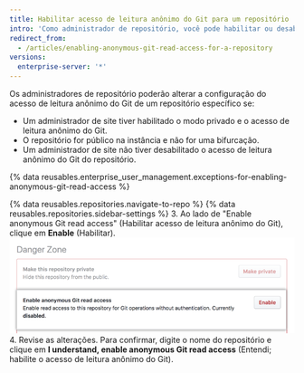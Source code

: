 ```yaml
---
title: Habilitar acesso de leitura anônimo do Git para um repositório
intro: 'Como administrador de repositório, você pode habilitar ou desabilitar o acesso de leitura anônimo do Git para repositórios públicos que atendam a certos requisitos.'
redirect_from:
  - /articles/enabling-anonymous-git-read-access-for-a-repository
versions:
  enterprise-server: '*'
---
```


Os administradores de repositório poderão alterar a configuração do acesso de leitura anônimo do Git de um repositório específico se:
- Um administrador de site tiver habilitado o modo privado e o acesso de leitura anônimo do Git.
- O repositório for público na instância e não for uma bifurcação.
- Um administrador de site não tiver desabilitado o acesso de leitura anônimo do Git do repositório.

{% data reusables.enterprise_user_management.exceptions-for-enabling-anonymous-git-read-access %}

{% data reusables.repositories.navigate-to-repo %}
{% data reusables.repositories.sidebar-settings %}
3. Ao lado de "Enable anonymous Git read access" (Habilitar acesso de leitura anônimo do Git), clique em **Enable** (Habilitar). ![Botão "Enabled" (Habilitar) em "Anonymous Git read access" (Acesso de leitura anônimo do Git)](/assets/images/help/repository/enable-git-read-access-for-a-repo.png)
4. Revise as alterações. Para confirmar, digite o nome do repositório e clique em **I understand, enable anonymous Git read access** (Entendi; habilite o acesso de leitura anônimo do Git).

